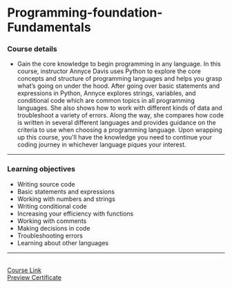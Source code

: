 # Programming-foundation-Fundamentals

### Course details

- Gain the core knowledge to begin programming in any language. In this course, instructor Annyce Davis uses Python to explore the core concepts and structure of programming languages and helps you grasp what’s going on under the hood. After going over basic statements and expressions in Python, Annyce explores strings, variables, and conditional code which are common topics in all programming languages. She also shows how to work with different kinds of data and troubleshoot a variety of errors. Along the way, she compares how code is written in several different languages and provides guidance on the criteria to use when choosing a programming language. Upon wrapping up this course, you’ll have the knowledge you need to continue your coding journey in whichever language piques your interest.

---

### Learning objectives

- Writing source code
- Basic statements and expressions
- Working with numbers and strings
- Writing conditional code
- Increasing your efficiency with functions
- Working with comments
- Making decisions in code
- Troubleshooting errors
- Learning about other languages

---

<br>[Course Link](https://www.linkedin.com/learning/programming-foundations-fundamentals-3/)
<br>[Preview Certificate](https://www.linkedin.com/learning/certificates/4e1d65cd49bf3b33f14efa351e98c5f7d8dcd7084d402229c487196cc5846241)
